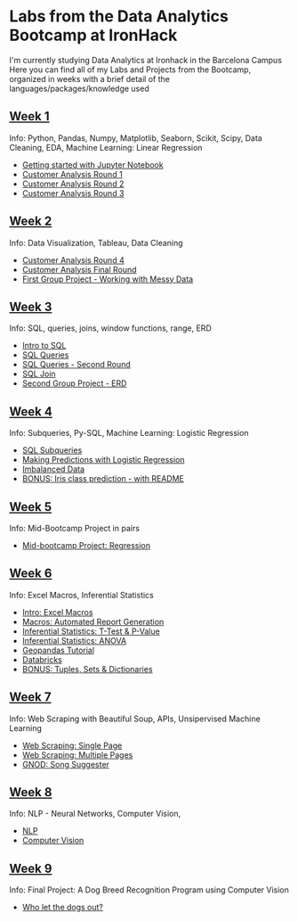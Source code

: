 # Labs from the Data Analytics Bootcamp at IronHack

I'm currently studying Data Analytics at Ironhack in the Barcelona Campus
Here you can find all of my Labs and Projects from the Bootcamp, organized in weeks with a brief detail of the languages/packages/knowledge used

## [**Week 1**](https://github.com/yamilart/DataLabs/tree/main/Week%201)

Info: Python, Pandas, Numpy, Matplotlib, Seaborn, Scikit, Scipy, Data Cleaning, EDA, Machine Learning: Linear Regression

- [Getting started with Jupyter Notebook](https://github.com/yamilart/DataLabs/blob/main/Week%201/Jupyterlab.ipynb)
- [Customer Analysis Round 1](https://github.com/yamilart/DataLabs/blob/main/Week%201/Lab-CustomerAnalysisRound1.ipynb)
- [Customer Analysis Round 2](https://github.com/yamilart/DataLabs/blob/main/Week%201/Lab-CustomerAnalysisRound2.ipynb)
- [Customer Analysis Round 3](https://github.com/yamilart/DataLabs/blob/main/Week%201/Lab-CustomerAnalysisRound3.ipynb)

## [**Week 2**](https://github.com/yamilart/DataLabs/tree/main/Week%202)

Info: Data Visualization, Tableau, Data Cleaning

- [Customer Analysis Round 4](https://github.com/yamilart/DataLabs/blob/main/Week%202/Lab-CustomerAnalysisRound4.ipynb)
- [Customer Analysis Final Round](https://github.com/yamilart/DataLabs/blob/main/Week%202/Lab-CustomerAnalysisFinalRound.ipynb)
- [First Group Project - Working with Messy Data](https://github.com/yamilart/DataLabs/blob/main/Week%202/First%20Group%20Project.pdf)

## [**Week 3**](https://github.com/yamilart/DataLabs/tree/main/Week%203)

Info: SQL, queries, joins, window functions, range, ERD

- [Intro to SQL](https://github.com/yamilart/DataLabs/blob/main/Week%203/Lab-SQL-intro.sql)
- [SQL Queries](https://github.com/yamilart/DataLabs/blob/main/Week%203/Lab-SQL-Queries.sql)
- [SQL Queries - Second Round](https://github.com/yamilart/DataLabs/blob/mainWeek%203//Lab-SQL-Queries-Day-2.sql)
- [SQL Join](https://github.com/yamilart/DataLabs/blob/main/Week%203/Lab-SQL-join.sql)
- [Second Group Project - ERD](https://github.com/yamilart/DataLabs/blob/main/Week%203/ERD%20Second%20Group%20Project.pdf)

## [**Week 4**](https://github.com/yamilart/DataLabs/tree/main/Week%204)

Info: Subqueries, Py-SQL, Machine Learning: Logistic Regression 

- [SQL Subqueries](https://github.com/yamilart/DataLabs/blob/main/Week%204/Lab-SQL-Subqueries.sql)
- [Making Predictions with Logistic Regression](https://github.com/yamilart/DataLabs/blob/main/Week%204/Lab-Making-predictions-with-logistic-regression.ipynb)
- [Imbalanced Data](https://github.com/yamilart/DataLabs/blob/main/Week%204/Lab-Imbalanced-Data.ipynb)
- [BONUS: Iris class prediction - with README](https://github.com/yamilart/DataLabs/tree/main/Week%204/Bonus-Walkthrough)

## [**Week 5**](https://github.com/yamilart/mid_bootcamp_project)

Info: Mid-Bootcamp Project in pairs

- [Mid-bootcamp Project: Regression](https://github.com/yamilart/mid_bootcamp_project)

## [**Week 6**](https://github.com/yamilart/DataLabs/tree/main/Week%206)

Info: Excel Macros, Inferential Statistics

- [Intro: Excel Macros](https://github.com/yamilart/DataLabs/blob/main/Week%206/Lab-Macros-Intro.xlsm)
- [Macros: Automated Report Generation](https://github.com/yamilart/DataLabs/blob/main/Week%206/Lab-Automated-Report-Generation.xlsm)
- [Inferential Statistics: T-Test & P-Value](https://github.com/yamilart/DataLabs/blob/main/Week%206/Lab-T-test-P-value.ipynb)
- [Inferential Statistics: ANOVA](https://github.com/yamilart/DataLabs/blob/main/Week%206/Lab-ANOVA.ipynb)
- [Geopandas Tutorial](https://github.com/yamilart/DataLabs/blob/main/Week%206/Lab-Geopandas-Tutorial.ipynb)
- [Databricks](https://github.com/yamilart/DataLabs/blob/main/Week%206/Databricks.md)
- [BONUS: Tuples, Sets & Dictionaries](https://github.com/yamilart/DataLabs/tree/main/Week%206/Lab%20Tuples-Sets-Dict)

## [**Week 7**](https://github.com/yamilart/DataLabs/tree/main/Week%207)

Info: Web Scraping with Beautiful Soup, APIs, Unsipervised Machine Learning

- [Web Scraping: Single Page](https://github.com/yamilart/DataLabs/blob/main/Week%207/Lab-Web-Scraping-Single-Page.ipynb)
- [Web Scraping: Multiple Pages](https://github.com/yamilart/DataLabs/blob/main/Week%207/Lab-Web-Scraping-Multiple-Pages.ipynb)
- [GNOD: Song Suggester](https://github.com/yamilart/DataLabs/tree/main/Week%207/GNOD%20Project)

## [**Week 8**](https://github.com/yamilart/DataLabs/tree/main/Week%208)

Info: NLP - Neural Networks, Computer Vision, 

- [NLP](https://github.com/yamilart/DataLabs/blob/main/Week%208/Lab-NLP.ipynb)
- [Computer Vision](https://github.com/yamilart/DataLabs/blob/main/Week%208/Lab-computervision.ipynb)

## [**Week 9**](https://github.com/yamilart/DataLabs/tree/main/Final%20Project)

Info: Final Project: A Dog Breed Recognition Program using Computer Vision

- [Who let the dogs out?](https://github.com/yamilart/DataLabs/blob/main/Final%20Project/Final_Project.ipynb)
